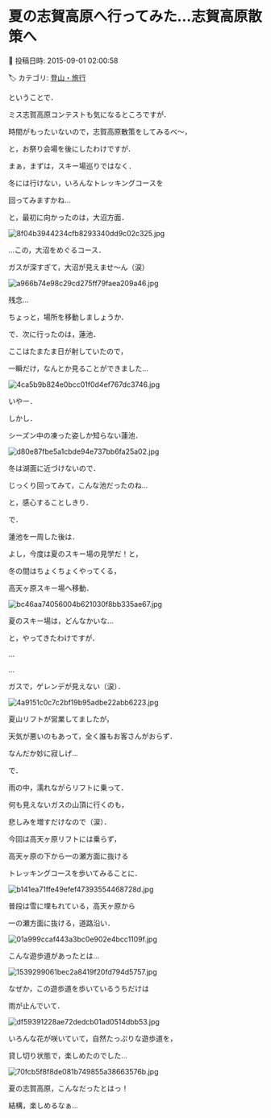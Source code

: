 # 夏の志賀高原へ行ってみた…志賀高原散策へ

📅 投稿日時: 2015-09-01 02:00:58

🏷️ カテゴリ: [登山・旅行](c1d637a11a25b457ac978d197adbdafc5.md)

ということで．


ミス志賀高原コンテストも気になるところですが．


時間がもったいないので，志賀高原散策をしてみるべ～，


と，お祭り会場を後にしたわけですが．





まぁ，まずは，スキー場巡りではなく．


冬には行けない，いろんなトレッキングコースを


回ってみますかね…





と，最初に向かったのは，大沼方面．




![8f04b3944234cfb8293340dd9c02c325.jpg](images/8f04b3944234cfb8293340dd9c02c325.jpg)




…この，大沼をめぐるコース．


ガスが深すぎて，大沼が見えませ～ん（涙）




![a966b74e98c29cd275ff79faea209a46.jpg](images/a966b74e98c29cd275ff79faea209a46.jpg)




残念…


ちょっと，場所を移動しましょうか．





で．次に行ったのは，蓮池．


ここはたまたま日が射していたので，


一瞬だけ，なんとか見ることができました…




![4ca5b9b824e0bcc01f0d4ef767dc3746.jpg](images/4ca5b9b824e0bcc01f0d4ef767dc3746.jpg)




いやー．


しかし．


シーズン中の凍った姿しか知らない蓮池．




![d80e87fbe5a1cbde94e737bb6fa25a02.jpg](images/d80e87fbe5a1cbde94e737bb6fa25a02.jpg)




冬は湖面に近づけないので．


じっくり回ってみて，こんな池だったのね…


と，感心することしきり．





で．


蓮池を一周した後は．


よし，今度は夏のスキー場の見学だ！と，


冬の間はちょくちょくやってくる，


高天ヶ原スキー場へ移動．




![bc46aa74056004b621030f8bb335ae67.jpg](images/bc46aa74056004b621030f8bb335ae67.jpg)




夏のスキー場は，どんなかいな…


と，やってきたわけですが．


…


…


ガスで，ゲレンデが見えない（涙）．




![4a9151c0c7c2bf19b95adbe22abb6223.jpg](images/4a9151c0c7c2bf19b95adbe22abb6223.jpg)




夏山リフトが営業してましたが，


天気が悪いのもあって，全く誰もお客さんがおらず．


なんだか妙に寂しげ…





で．


雨の中，濡れながらリフトに乗って．


何も見えないガスの山頂に行くのも，


悲しみを増すだけなので（涙）．


今回は高天ヶ原リフトには乗らず，


高天ヶ原の下から一の瀬方面に抜ける


トレッキングコースを歩いてみることに．




![b141ea71ffe49efef47393554468728d.jpg](images/b141ea71ffe49efef47393554468728d.jpg)




普段は雪に埋もれている，高天ヶ原から


一の瀬方面に抜ける，道路沿い．




![01a999ccaf443a3bc0e902e4bcc1109f.jpg](images/01a999ccaf443a3bc0e902e4bcc1109f.jpg)




こんな遊歩道があったとは…




![1539299061bec2a8419f20fd794d5757.jpg](images/1539299061bec2a8419f20fd794d5757.jpg)




なぜか，この遊歩道を歩いているうちだけは


雨が止んでいて．




![df59391228ae72dedcb01ad0514dbb53.jpg](images/df59391228ae72dedcb01ad0514dbb53.jpg)




いろんな花が咲いていて，自然たっぷりな遊歩道を，


貸し切り状態で，楽しめたのでした…




![70fcb5f8f8de081b749855a38663576b.jpg](images/70fcb5f8f8de081b749855a38663576b.jpg)




夏の志賀高原，こんなだったとはっ！


結構，楽しめるなぁ…
